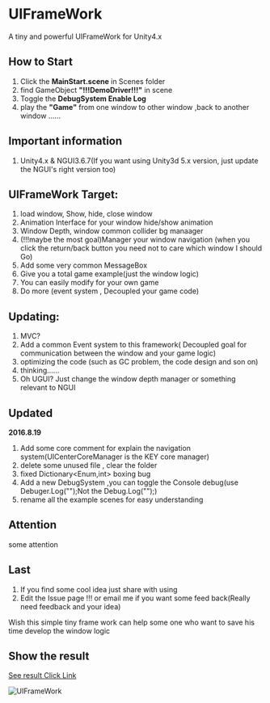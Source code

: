 # UIFrameWork
A tiny and powerful UIFrameWork for Unity4.x

## How to Start

1. Click the **MainStart.scene** in Scenes folder
2. find GameObject **"!!!DemoDriver!!!"** in scene
3. Toggle the **DebugSystem Enable Log**
4. play the **"Game"** from one window to other window ,back to another window ......

## Important information
1. Unity4.x & NGUI3.6.7(If you want using Unity3d 5.x version, just update the NGUI's right version too)

## UIFrameWork Target:
1. load window, Show, hide, close window
2. Animation Interface for your window hide/show animation
3. Window Depth, window common collider bg manaager
4. (!!!maybe the most goal)Manager your window navigation (when you click the return/back button you need not to care which window I should Go)
5. Add some very common MessageBox
6. Give you a total game example(just the window logic)
7. You can easily modify for your own game
8. Do more (event system , Decoupled your game code)


## Updating:
1. MVC? 
2. Add a common Event system to this framework( Decoupled goal for communication between the window and your game logic)
3. optimizing the code (such as GC problem, the code design and son on)
4. thinking......
5. Oh UGUI? Just change the window depth manager or something relevant to NGUI

## Updated

**2016.8.19**

1. Add some core comment for explain the navigation system(UICenterCoreManager is the KEY core manager)
2. delete some unused file , clear the folder
3. fixed Dictionary<Enum,int> boxing bug
4. Add a new DebugSystem ,you can toggle the Console debug(use Debuger.Log("");Not the Debug.Log("");)
5. rename all the example scenes for easy understanding

## Attention

some attention


## Last
1. If you find some cool idea just share with using
2. Edit the Issue page !!! or email me if you want some feed back(Really need feedback and your idea)

Wish this simple tiny frame work can help some one who want to save his time develop the window logic



## Show the result 

[See result Click Link](http://7xp9wk.com1.z0.glb.clouddn.com/UIFramework.gif)


![UIFrameWork](http://7xp9wk.com1.z0.glb.clouddn.com/UIFramework.gif)


